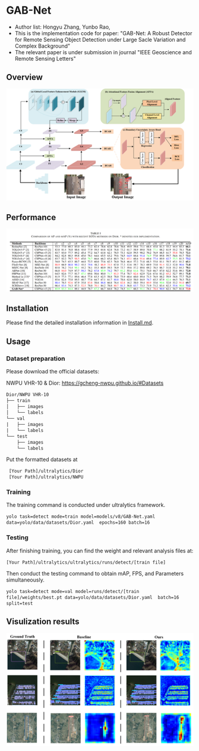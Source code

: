 # GAB-Net
* Author list: Hongyu Zhang, Yunbo Rao, 
* This is the implementation code for paper: "GAB-Net: A Robust Detector for Remote Sensing Object Detection under Large Sacle Variation and Complex Background"
* The relevant paper is under submission in journal "IEEE Geoscience and Remote Sensing Letters"

## Overview
<p align="center"> <img src="./img/Overall.png" width="800"> </p>

## Performance
<p align="center"> <img src="./img/result.png" width="800"> </p>

## Installation
Please find the detailed installation information in [Install.md](./Installation.md).

## Usage
### Dataset preparation
Please download the official datasets:

NWPU VHR-10 & Dior: https://gcheng-nwpu.github.io/#Datasets

```
Dior/NWPU VHR-10
├── train
│   ├── images
│   └── labels
└── val
|   ├── images
|   └── labels
└── test
    ├── images
    └── labels

```
Put the formatted datasets at
```
 [Your Path]/ultralytics/Dior
 [Your Path]/ultralytics/NWPU
```

### Training
The training command is conducted under ultralytics framework.
```
yolo task=detect mode=train model=models/v8/GAB-Net.yaml data=yolo/data/datasets/Dior.yaml  epochs=160 batch=16
```
### Testing
After finishing training, you can find the weight and relevant analysis files at:
```
[Your Path]/ultralytics/ultralytics/runs/detect/[train file]
```
Then conduct the testing command to obtain mAP, FPS, and Parameters simultaneously.
```
yolo task=detect mode=val model=runs/detect/[train file]/weights/best.pt data=yolo/data/datasets/Dior.yaml  batch=16 split=test
```

## Visulization results
<p align="center"> <img src="./img/visualization.png" width="800"> </p>



